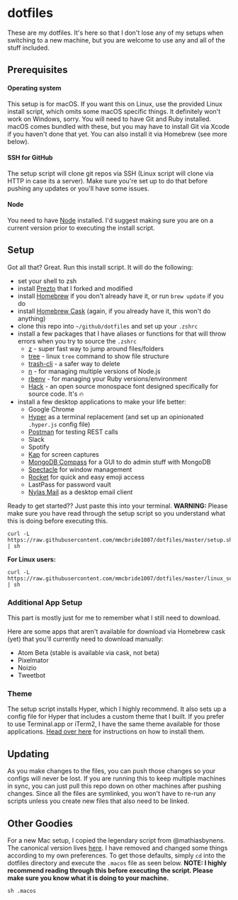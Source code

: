 # dotfiles

These are my dotfiles. It's here so that I don't lose any of my setups when switching to a new machine, but you are welcome to use any and all of the stuff included.

## Prerequisites

#### Operating system

This setup is for macOS. If you want this on Linux, use the provided Linux install script, which omits some macOS specific things. It definitely won't work on Windows, sorry. You will need to have Git and Ruby installed. macOS comes bundled with these, but you may have to install Git via Xcode if you haven't done that yet. You can also install it via Homebrew (see more below).

#### SSH for GitHub

The setup script will clone git repos via SSH (Linux script will clone via HTTP in case its a server). Make sure you're set up to do that before pushing any updates or you'll have some issues.

#### Node

You need to have [Node](https://nodejs.org/en/download) installed. I'd suggest making sure you are on a current version prior to executing the install script.

## Setup

Got all that? Great. Run this install script. It will do the following:
- set your shell to zsh
- install [Prezto](https://github.com/sorin-ionescu/prezto) that I forked and modified
- install [Homebrew](http://brew.sh) if you don't already have it, or run `brew update` if you do
- install [Homebrew Cask](https://caskroom.github.io/) (again, if you already have it, this won't do anything)
- clone this repo into  `~/github/dotfiles` and set up your `.zshrc`
- install a few packages that I have aliases or functions for that will throw errors when you try to source the `.zshrc`
  - [z](http://github.com/rupa/z) - super fast way to jump around files/folders
  - [tree](http://brewformulas.org/tree) - linux `tree` command to show file structure
  - [trash-cli](http://github.com/sindresorhus/trash-cli) - a safer way to delete
  - [n](https://github.com/tj/n) - for managing multiple versions of Node.js
  - [rbenv](https://github.com/rbenv/rbenv) - for managing your Ruby versions/environment
  - [Hack](http://sourcefoundry.org/hack/) - an open source monospace font designed specifically for source code. It's :fire:
- install a few desktop applications to make your life better:
  - Google Chrome
  - [Hyper](https://hyper.is) as a terminal replacement (and set up an opinionated `.hyper.js` config file)
  - [Postman](https://www.getpostman.com/) for testing REST calls
  - Slack
  - Spotify
  - [Kap](https://getkap.co/) for screen captures
  - [MongoDB Compass](https://www.mongodb.com/products/compass) for a GUI to do admin stuff with MongoDB
  - [Spectacle](https://www.spectacleapp.com/) for window management
  - [Rocket](https://matthewpalmer.net/rocket/) for quick and easy emoji access
  - LastPass for password vault
  - [Nylas Mail](https://nylas.com) as a desktop email client

Ready to get started?? Just paste this into your terminal. **WARNING:** Please make sure you have read through the setup script so you understand what this is doing before executing this.

```
curl -L https://raw.githubusercontent.com/mmcbride1007/dotfiles/master/setup.sh | sh
```

**For Linux users:**

```
curl -L https://raw.githubusercontent.com/mmcbride1007/dotfiles/master/linux_setup.sh | sh
```

### Additional App Setup

This part is mostly just for me to remember what I still need to download.

Here are some apps that aren't available for download via Homebrew cask (yet) that you'll currently need to download manually:

- Atom Beta (stable is available via cask, not beta)
- Pixelmator
- Noizio
- Tweetbot

### Theme

The setup script installs Hyper, which I highly recommend. It also sets up a config file for Hyper that includes a custom theme that I built. If you prefer to use Terminal.app or iTerm2, I have the same theme available for those applications. [Head over here](http://github.com/mmcbride1007/electron-terminal-colors) for instructions on how to install them.

## Updating

As you make changes to the files, you can push those changes so your configs will never be lost. If you are running this to keep multiple machines in sync, you can just pull this repo down on other machines after pushing changes. Since all the files are symlinked, you won't have to re-run any scripts unless you create new files that also need to be linked.

## Other Goodies

For a new Mac setup, I copied the legendary script from @mathiasbynens. The canonical version lives [here](). I have removed and changed some things according to my own preferences. To get those defaults, simply `cd` into the dotfiles directory and execute the `.macos` file as seen below. **NOTE: I highly recommend reading through this before executing the script. Please make sure you know what it is doing to your machine.**

```
sh .macos
```
